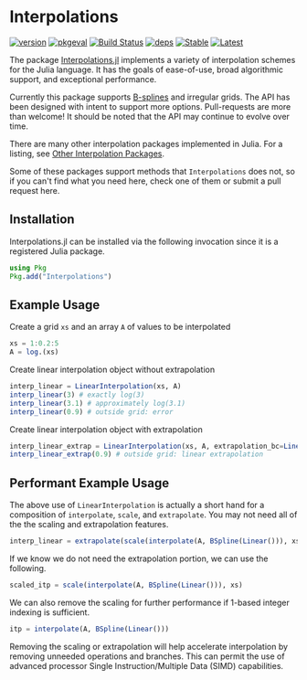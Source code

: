 
# Interpolations

[![version](https://juliahub.com/docs/Interpolations/version.svg)](https://juliahub.com/ui/Packages/Interpolations/VpKVx)
[![pkgeval](https://juliahub.com/docs/Interpolations/pkgeval.svg)](https://juliahub.com/ui/Packages/Interpolations/VpKVx)
[![Build Status](https://github.com/JuliaMath/Interpolations.jl/actions/workflows/CI.yml/badge.svg?branch=master)](https://github.com/JuliaMath/Interpolations.jl/actions/workflows/CI.yml?query=branch%3Amaster)
[![deps](https://juliahub.com/docs/Interpolations/deps.svg)](https://juliahub.com/ui/Packages/Interpolations/VpKVx?t=2)
[![Stable](https://img.shields.io/badge/docs-stable-blue.svg)](http://juliamath.github.io/Interpolations.jl/stable)
[![Latest](https://img.shields.io/badge/docs-latest-blue.svg)](http://juliamath.github.io/Interpolations.jl/latest)

The package [Interpolations.jl](https://github.com/JuliaMath/Interpolations.jl/)
implements a variety of interpolation schemes for the
Julia language.  It has the goals of ease-of-use, broad algorithmic
support, and exceptional performance.

Currently this package supports
[B-splines](https://en.wikipedia.org/wiki/B-spline) and
irregular grids.  The API has been designed with
intent to support more options. Pull-requests are more than welcome!
It should be noted that the API may continue to evolve over time.

There are many other interpolation packages implemented in Julia.
For a listing, see [Other Interpolation Packages](@ref).

Some of these packages support methods that `Interpolations` does not,
so if you can't find what you need here, check one of them or submit a
pull request here.

## Installation

Interpolations.jl can be installed via the following invocation
since it is a registered Julia package.

```julia
using Pkg
Pkg.add("Interpolations")
```

## Example Usage
Create a grid `xs` and an array `A` of values to be interpolated
```julia
xs = 1:0.2:5
A = log.(xs)
```
Create linear interpolation object without extrapolation
```julia
interp_linear = LinearInterpolation(xs, A)
interp_linear(3) # exactly log(3)
interp_linear(3.1) # approximately log(3.1)
interp_linear(0.9) # outside grid: error
```
Create linear interpolation object with extrapolation
```julia
interp_linear_extrap = LinearInterpolation(xs, A, extrapolation_bc=Line()) 
interp_linear_extrap(0.9) # outside grid: linear extrapolation
```

## Performant Example Usage

The above use of `LinearInterpolation` is actually a short hand for a
composition of `interpolate`, `scale`, and `extrapolate`. You may not need all
of the the scaling and extrapolation features.

```julia
interp_linear = extrapolate(scale(interpolate(A, BSpline(Linear())), xs))
```

If we know we do not need the extrapolation portion, we can use the following.

```julia
scaled_itp = scale(interpolate(A, BSpline(Linear())), xs)
```

We can also remove the scaling for further performance if 1-based integer indexing is sufficient.

```julia
itp = interpolate(A, BSpline(Linear()))
```

Removing the scaling or extrapolation will help accelerate interpolation by
removing unneeded operations and branches. This can permit the use of advanced
processor Single Instruction/Multiple Data (SIMD) capabilities.
